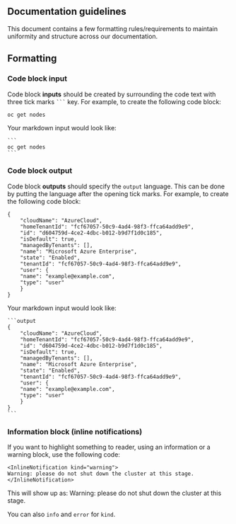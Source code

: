 ## Documentation guidelines

This document contains a few formatting rules/requirements to maintain uniformity and structure across our documentation. 

## Formatting

### Code block input
Code block **inputs** should be created by surrounding the code text with three tick marks `` ``` `` key. For example, to create the following code block:
```
oc get nodes
```

Your markdown input would look like:
````
```
oc get nodes
```
````

### Code block output
Code block **outputs** should specify the `output` language. This can be done by putting the language after the opening tick marks. For example, to create the following code block:
```output
{
    "cloudName": "AzureCloud",
    "homeTenantId": "fcf67057-50c9-4ad4-98f3-ffca64add9e9",
    "id": "d604759d-4ce2-4dbc-b012-b9d7f1d0c185",
    "isDefault": true,
    "managedByTenants": [],
    "name": "Microsoft Azure Enterprise",
    "state": "Enabled",
    "tenantId": "fcf67057-50c9-4ad4-98f3-ffca64add9e9",
    "user": {
    "name": "example@example.com",
    "type": "user"
    }
}
```

Your markdown input would look like:
````
```output
{
    "cloudName": "AzureCloud",
    "homeTenantId": "fcf67057-50c9-4ad4-98f3-ffca64add9e9",
    "id": "d604759d-4ce2-4dbc-b012-b9d7f1d0c185",
    "isDefault": true,
    "managedByTenants": [],
    "name": "Microsoft Azure Enterprise",
    "state": "Enabled",
    "tenantId": "fcf67057-50c9-4ad4-98f3-ffca64add9e9",
    "user": {
    "name": "example@example.com",
    "type": "user"
    }
}
```
````

### Information block (inline notifications)
If you want to highlight something to reader, using an information or a warning block, use the following code:

```
<InlineNotification kind="warning">
Warning: please do not shut down the cluster at this stage.
</InlineNotification>
```

This will show up as:
<InlineNotification kind="warning">
Warning: please do not shut down the cluster at this stage.
</InlineNotification>

You can also `info` and `error` for `kind`.